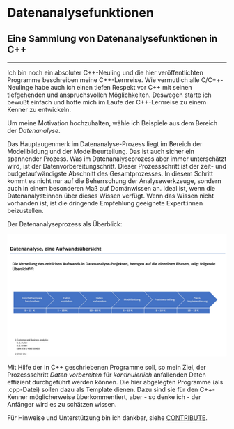 # Datenanalysefunktionen
## Eine Sammlung von Datenanalysefunktionen in C++


-----------------------------------------------------------------------------------
Ich bin noch ein absoluter C++-Neuling und die hier veröffentlichten Programme beschreiben
meine C++-Lernreise. Wie vermutlich alle C/C++-Neulinge habe auch ich einen tiefen Respekt
vor C++ mit seinen tiefgehenden und anspruchsvollen Möglichkeiten. Deswegen starte ich
bewußt einfach und hoffe mich im Laufe der C++-Lernreise zu einem Kenner zu entwickeln.

Um meine Motivation hochzuhalten, wähle ich Beispiele aus dem Bereich der *Datenanalyse*.

Das Hauptaugenmerk im Datenanalyse-Prozess liegt im Bereich der Modellbildung und der 
Modellbeurteilung. Das ist auch sicher ein spannender Prozess. Was im Datenanalyseprozess
aber immer unterschätzt wird, ist der Datenvorbereitungschritt. Dieser Prozessschritt ist 
der zeit- und budgetaufwändigste Abschnitt des Gesamtprozesses. In diesem Schritt kommt es
nicht nur auf die Beherrschung der Analysewerkzeuge, sondern auch in einem besonderen
Maß auf Domänwissen an. Ideal ist, wenn die Datenanalyst:innen über dieses Wissen verfügt. Wenn 
das Wissen nicht vorhanden ist, ist die dringende Empfehlung geeignete Expert:innen beizustellen.

Der Datenanalyseprozess als Überblick:

![Übersicht Datenanalyseprozess](/images/Aufwanddatenanalyse.jpg)

Mit Hilfe der in C++ geschriebenen Programme soll, so mein Ziel, der Prozessschritt *Daten
vorbereiten* für *kontinuierlich* anfallenden Daten effizient durchgeführt werden können. Die
hier abgelegten Programme (als .cpp-Datei) sollen dazu als Template dienen. Dazu sind sie
für den C++-Kenner möglicherweise überkommentiert, aber - so denke ich - der Anfänger wird
es zu schätzen wissen.

Für Hinweise und Unterstützung bin ich dankbar, siehe [CONTRIBUTE](https://github.com/SuprenumDE/Datenanalysefunktion/blob/main/CONTRIBUTE.md).

